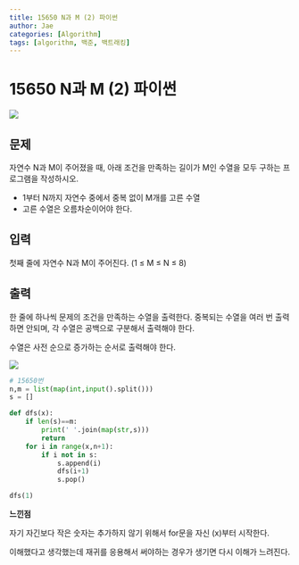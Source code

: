 ```yaml
---
title: 15650 N과 M (2) 파이썬
author: Jae
categories: [Algorithm]
tags: [algorithm, 백준, 백트래킹]
---
```


# 15650 N과 M (2) 파이썬

![](https://images.velog.io/images/a87380/post/418808f3-af3e-49fc-b146-f17714cb16fa/image.png)

## 문제

자연수 N과 M이 주어졌을 때, 아래 조건을 만족하는 길이가 M인 수열을 모두 구하는 프로그램을 작성하시오.

- 1부터 N까지 자연수 중에서 중복 없이 M개를 고른 수열
- 고른 수열은 오름차순이어야 한다.

## 입력

첫째 줄에 자연수 N과 M이 주어진다. (1 ≤ M ≤ N ≤ 8)

## 출력

한 줄에 하나씩 문제의 조건을 만족하는 수열을 출력한다. 중복되는 수열을 여러 번 출력하면 안되며, 각 수열은 공백으로 구분해서 출력해야 한다.

수열은 사전 순으로 증가하는 순서로 출력해야 한다.

![](https://images.velog.io/images/a87380/post/8e4369ce-1f0d-43bd-a842-2f50b4fbc9e0/image.png)

```python
# 15650번
n,m = list(map(int,input().split()))
s = []

def dfs(x):
    if len(s)==m:
        print(' '.join(map(str,s)))
        return
    for i in range(x,n+1):
        if i not in s:
            s.append(i)
            dfs(i+1)
            s.pop()

dfs(1)
```

**느낀점**

자기 자긴보다 작은 숫자는 추가하지 않기 위해서 for문을 자신 (x)부터 시작한다.

이해했다고 생각했는데 재귀를 응용해서 써야하는 경우가 생기면 다시 이해가 느려진다.
